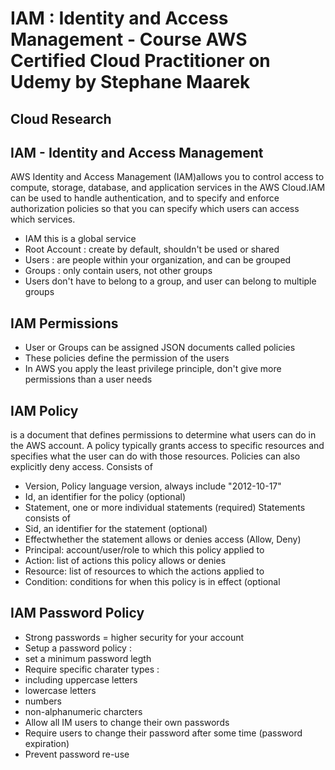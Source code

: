 
# IAM : Identity and Access Management - Course AWS Certified Cloud Practitioner on Udemy by Stephane Maarek

## Cloud Research

## IAM - Identity and Access Management 
AWS Identity and Access Management (IAM)allows you to control access to compute, storage, database, and application services in the AWS Cloud.IAM can be used to handle authentication, and to specify and enforce authorization policies so that you can specify which users can access which services. 
- IAM this is a global service
- Root Account : create by default, shouldn't be used or shared 
- Users : are people within your organization, and can be grouped
- Groups : only contain users, not other groups 
- Users don't have to belong to a group, and user can belong to multiple groups

## IAM Permissions 
- User or Groups can be assigned JSON documents called policies
- These policies define the permission of the users 
- In AWS you apply the least privilege principle, don't give more permissions than   a user needs 

## IAM Policy 
  is a document that defines permissions to determine what users can do in the AWS   account. A policy typically grants access to specific resources and specifies       what the user can do with those resources. Policies can also explicitly deny       access.
  Consists of 
  - Version, Policy language version, always include "2012-10-17"
  - Id, an identifier for the policy (optional)
  - Statement, one or more individual statements (required)
  Statements consists of 
  - Sid, an identifier for the statement (optional)
  - Effectwhether the statement allows or denies access (Allow, Deny)  
  - Principal: account/user/role to which this policy applied to 
  - Action: list of actions this policy allows or denies 
  - Resource: list of resources to which the actions applied to 
  - Condition: conditions for when this policy is in effect (optional

## IAM Password Policy 
 - Strong passwords = higher security for your account 
 - Setup a password policy :
  - set a minimum password legth
  - Require specific charater types :
   - including uppercase letters
   - lowercase letters 
   - numbers 
   - non-alphanumeric charcters 
 - Allow all IM users to change their own passwords 
 - Require users to change their password after some time (password expiration)
 - Prevent password re-use 
